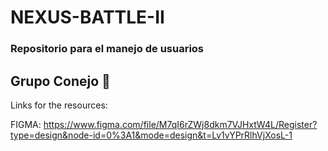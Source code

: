 # NEXUS-BATTLE-II

<h3>Repositorio para el manejo de usuarios</h3>
<h2>Grupo Conejo &#128007;</h2>

Links for the resources:

FIGMA: https://www.figma.com/file/M7qI6rZWj8dkm7VJHxtW4L/Register?type=design&node-id=0%3A1&mode=design&t=Lv1vYPrRlhVjXosL-1
